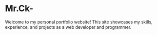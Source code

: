 # Mr.Ck-
Welcome to my personal portfolio website! This site showcases my skills, experience, and projects as a web developer and programmer.
